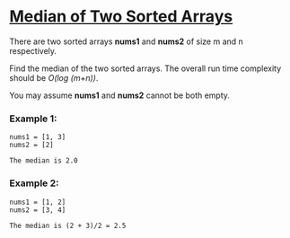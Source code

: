 # [Median of Two Sorted Arrays](https://leetcode.com/problems/median-of-two-sorted-arrays/)

There are two sorted arrays **nums1** and **nums2** of size m and n respectively.

Find the median of the two sorted arrays. The overall run time complexity should be *O(log (m+n))*.

You may assume **nums1** and **nums2** cannot be both empty.

### Example 1:
```
nums1 = [1, 3]
nums2 = [2]

The median is 2.0
```
### Example 2:
```
nums1 = [1, 2]
nums2 = [3, 4]

The median is (2 + 3)/2 = 2.5
```
